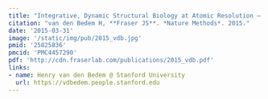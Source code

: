 ```yaml
---
title: "Integrative, Dynamic Structural Biology at Atomic Resolution — It’s About Time."
citation: "van den Bedem H, **Fraser JS**. *Nature Methods*. 2015."
date: '2015-03-31'
image: '/static/img/pub/2015_vdb.jpg'
pmid: '25825836'
pmcid: 'PMC4457290'
pdf: 'http://cdn.fraserlab.com/publications/2015_vdb.pdf'
links:
- name: Henry van den Bedem @ Stanford University
  url: https://vdbedem.people.stanford.edu
---
```

